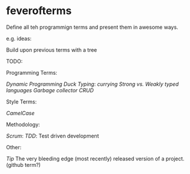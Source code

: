 # feverofterms

Define all teh programmign terms and present them in awesome ways.

e.g. ideas:

Build upon previous terms with a tree

TODO:

Programming Terms:

*Dynamic Programming*
*Duck Typing*:
*currying*
*Strong vs. Weakly typed languages*
*Garbage collector*
*CRUD*


Style Terms:

*CamelCase*

Methodology:

*Scrum*: 
*TDD*: Test driven development


Other:

*Tip* The very bleeding edge (most recently) released version of a project. (github term?)
